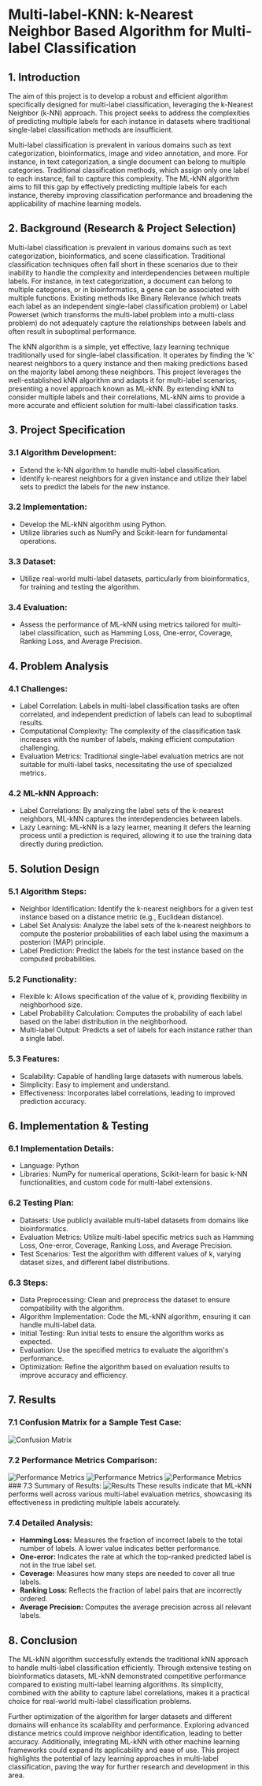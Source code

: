 # Multi-label-KNN: k-Nearest Neighbor Based Algorithm for Multi-label Classification

## 1. Introduction
The aim of this project is to develop a robust and efficient algorithm specifically designed for multi-label classification, leveraging the k-Nearest Neighbor (k-NN) approach. This project seeks to address the complexities of predicting multiple labels for each instance in datasets where traditional single-label classification methods are insufficient.

Multi-label classification is prevalent in various domains such as text categorization, bioinformatics, image and video annotation, and more. For instance, in text categorization, a single document can belong to multiple categories. Traditional classification methods, which assign only one label to each instance, fail to capture this complexity. The ML-kNN algorithm aims to fill this gap by effectively predicting multiple labels for each instance, thereby improving classification performance and broadening the applicability of machine learning models.

## 2. Background (Research & Project Selection)
Multi-label classification is prevalent in various domains such as text categorization, bioinformatics, and scene classification. Traditional classification techniques often fall short in these scenarios due to their inability to handle the complexity and interdependencies between multiple labels. For instance, in text categorization, a document can belong to multiple categories, or in bioinformatics, a gene can be associated with multiple functions. Existing methods like Binary Relevance (which treats each label as an independent single-label classification problem) or Label Powerset (which transforms the multi-label problem into a multi-class problem) do not adequately capture the relationships between labels and often result in suboptimal performance.

The kNN algorithm is a simple, yet effective, lazy learning technique traditionally used for single-label classification. It operates by finding the 'k' nearest neighbors to a query instance and then making predictions based on the majority label among these neighbors. This project leverages the well-established kNN algorithm and adapts it for multi-label scenarios, presenting a novel approach known as ML-kNN. By extending kNN to consider multiple labels and their correlations, ML-kNN aims to provide a more accurate and efficient solution for multi-label classification tasks.

## 3. Project Specification

### 3.1 Algorithm Development:
- Extend the k-NN algorithm to handle multi-label classification.
- Identify k-nearest neighbors for a given instance and utilize their label sets to predict the labels for the new instance.

### 3.2 Implementation:
- Develop the ML-kNN algorithm using Python.
- Utilize libraries such as NumPy and Scikit-learn for fundamental operations.

### 3.3 Dataset:
- Utilize real-world multi-label datasets, particularly from bioinformatics, for training and testing the algorithm.

### 3.4 Evaluation:
- Assess the performance of ML-kNN using metrics tailored for multi-label classification, such as Hamming Loss, One-error, Coverage, Ranking Loss, and Average Precision.

## 4. Problem Analysis

### 4.1 Challenges:
- Label Correlation: Labels in multi-label classification tasks are often correlated, and independent prediction of labels can lead to suboptimal results.
- Computational Complexity: The complexity of the classification task increases with the number of labels, making efficient computation challenging.
- Evaluation Metrics: Traditional single-label evaluation metrics are not suitable for multi-label tasks, necessitating the use of specialized metrics.

### 4.2 ML-kNN Approach:
- Label Correlations: By analyzing the label sets of the k-nearest neighbors, ML-kNN captures the interdependencies between labels.
- Lazy Learning: ML-kNN is a lazy learner, meaning it defers the learning process until a prediction is required, allowing it to use the training data directly during prediction.

## 5. Solution Design

### 5.1 Algorithm Steps:
- Neighbor Identification: Identify the k-nearest neighbors for a given test instance based on a distance metric (e.g., Euclidean distance).
- Label Set Analysis: Analyze the label sets of the k-nearest neighbors to compute the posterior probabilities of each label using the maximum a posteriori (MAP) principle.
- Label Prediction: Predict the labels for the test instance based on the computed probabilities.

### 5.2 Functionality:
- Flexible k: Allows specification of the value of k, providing flexibility in neighborhood size.
- Label Probability Calculation: Computes the probability of each label based on the label distribution in the neighborhood.
- Multi-label Output: Predicts a set of labels for each instance rather than a single label.

### 5.3 Features:
- Scalability: Capable of handling large datasets with numerous labels.
- Simplicity: Easy to implement and understand.
- Effectiveness: Incorporates label correlations, leading to improved prediction accuracy.

## 6. Implementation & Testing

### 6.1 Implementation Details:
- Language: Python
- Libraries: NumPy for numerical operations, Scikit-learn for basic k-NN functionalities, and custom code for multi-label extensions.

### 6.2 Testing Plan:
- Datasets: Use publicly available multi-label datasets from domains like bioinformatics.
- Evaluation Metrics: Utilize multi-label specific metrics such as Hamming Loss, One-error, Coverage, Ranking Loss, and Average Precision.
- Test Scenarios: Test the algorithm with different values of k, varying dataset sizes, and different label distributions.

### 6.3 Steps:
- Data Preprocessing: Clean and preprocess the dataset to ensure compatibility with the algorithm.
- Algorithm Implementation: Code the ML-kNN algorithm, ensuring it can handle multi-label data.
- Initial Testing: Run initial tests to ensure the algorithm works as expected.
- Evaluation: Use the specified metrics to evaluate the algorithm's performance.
- Optimization: Refine the algorithm based on evaluation results to improve accuracy and efficiency.

## 7. Results

### 7.1 Confusion Matrix for a Sample Test Case:
<img src="https://github.com/rahoolrathi/Multi-label-KNN/assets/129182364/c7219b48-28b3-4232-8fcf-9158e0ae99a1" alt="Confusion Matrix">

### 7.2 Performance Metrics Comparison:
<img src="https://github.com/rahoolrathi/Multi-label-KNN/assets/129182364/ebf873f8-5053-4bf8-b174-58f40deb6245" alt="Performance Metrics">
<img src="https://github.com/rahoolrathi/Multi-label-KNN/assets/129182364/73cee5c6-7ed8-492c-a378-64ea5ac294c7" alt="Performance Metrics">
<img src="https://github.com/rahoolrathi/Multi-label-KNN/assets/129182364/7c9cec91-58b5-4d73-981e-8bce91d3028d" alt="Performance Metrics">
### 7.3 Summary of Results:
<img src="https://github.com/rahoolrathi/Multi-label-KNN/assets/129182364/9697760d-6b4e-4563-829e-c96d8595168a" alt="Results">
These results indicate that ML-kNN performs well across various multi-label evaluation metrics, showcasing its effectiveness in predicting multiple labels accurately.

### 7.4 Detailed Analysis:
- **Hamming Loss:** Measures the fraction of incorrect labels to the total number of labels. A lower value indicates better performance.
- **One-error:** Indicates the rate at which the top-ranked predicted label is not in the true label set.
- **Coverage:** Measures how many steps are needed to cover all true labels.
- **Ranking Loss:** Reflects the fraction of label pairs that are incorrectly ordered.
- **Average Precision:** Computes the average precision across all relevant labels.

## 8. Conclusion
The ML-kNN algorithm successfully extends the traditional kNN approach to handle multi-label classification efficiently. Through extensive testing on bioinformatics datasets, ML-kNN demonstrated competitive performance compared to existing multi-label learning algorithms. Its simplicity, combined with the ability to capture label correlations, makes it a practical choice for real-world multi-label classification problems.

Further optimization of the algorithm for larger datasets and different domains will enhance its scalability and performance. Exploring advanced distance metrics could improve neighbor identification, leading to better accuracy. Additionally, integrating ML-kNN with other machine learning frameworks could expand its applicability and ease of use. This project highlights the potential of lazy learning approaches in multi-label classification, paving the way for further research and development in this area.

